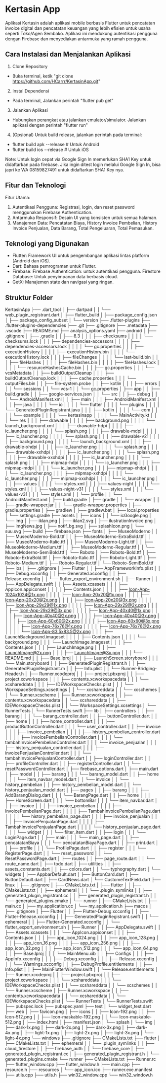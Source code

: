 # Kertasin App
Aplikasi Kertasin adalah aplikasi mobile berbasis Flutter untuk pencatatan invoice digital dan pencatatan keuangan yang lebih efisien untuk usaha seperti Toko/Agen Sembako. Aplikasi ini mendukung autentikasi pengguna dengan Firebase dan menyediakan antarmuka yang ramah pengguna.

## Cara Instalasi dan Menjalankan Aplikasi
1. Clone Repository
- Buka terminal, ketik "git clone https://github.com/HCarrr/KertasinApp.git"
2. Instal Dependensi
- Pada terminal, Jalankan perintah "flutter pub get"
3. Jalankan Aplikasi
- Hubungkan perangkat atau jalankan emulator/simulator. Jalankan aplikasi dengan perintah "flutter run"
4. (Opsional) Untuk build release, jalankan perintah pada terminal:
- flutter build apk --release # Untuk Android
- flutter build ios --release # Untuk iOS

Note: Untuk login cepat via Google Sign In memerlukan SHA1 Key untuk didaftarkan pada firebase. Jika ingin ditest login melalui Google Sign In, bisa japri ke WA 08159827491 untuk didaftarkan SHA1 Key nya.

## Fitur dan Teknologi
Fitur Utama:
1. Autentikasi Pengguna: Registrasi, login, dan reset password menggunakan Firebase Authentication.
2. Antarmuka Responsif: Desain UI yang konsisten untuk semua halaman.
3. Manajemen Data: Pencatatan Biaya, History Invoice Pembelian, History Invoice Penjualan, Data Barang, Total Pengeluaran, Total Pemasukan.

## Teknologi yang Digunakan
- Flutter: Framework UI untuk pengembangan aplikasi lintas platform (Android dan iOS).
- Dart: Bahasa pemrograman untuk Flutter.
- Firebase:
  Firebase Authentication: untuk autentikasi pengguna.
  Firestore Database: Untuk penyimpanan data berbasis cloud.
- GetX: Manajemen state dan navigasi yang ringan.

## Struktur Folder
KertasinApp
├── .dart_tool
│   ├── dartpad
│   │   └── web_plugin_registrant.dart
│   ├── flutter_build
│   ├── package_config.json
│   ├── package_config_subset
│   └── version
├── .flutter-plugins
├── .flutter-plugins-dependencies
├── .git
├── .gitignore
├── .metadata
├── .vscode
├── README.md
├── analysis_options.yaml
├── android
│   ├── .gitignore
│   ├── .gradle
│   │   ├── 8.3
│   │   │   ├── checksums
│   │   │   │   └── checksums.lock
│   │   │   ├── dependencies-accessors
│   │   │   │   ├── dependencies-accessors.lock
│   │   │   │   └── gc.properties
│   │   │   ├── executionHistory
│   │   │   │   ├── executionHistory.bin
│   │   │   │   └── executionHistory.lock
│   │   │   ├── fileChanges
│   │   │   │   └── last-build.bin
│   │   │   ├── fileHashes
│   │   │   │   ├── fileHashes.bin
│   │   │   │   ├── fileHashes.lock
│   │   │   │   └── resourceHashesCache.bin
│   │   │   ├── gc.properties
│   │   │   └── vcsMetadata
│   │   ├── buildOutputCleanup
│   │   │   ├── buildOutputCleanup.lock
│   │   │   ├── cache.properties
│   │   │   └── outputFiles.bin
│   │   ├── file-system.probe
│   │   ├── kotlin
│   │   │   ├── errors
│   │   │   └── sessions
│   │   └── vcs-1
│   │       └── gc.properties
│   ├── app
│   │   ├── build.gradle
│   │   ├── google-services.json
│   │   └── src
│   │       ├── debug
│   │       │   └── AndroidManifest.xml
│   │       ├── main
│   │       │   ├── AndroidManifest.xml
│   │       │   ├── java
│   │       │   │   └── io
│   │       │   │       └── flutter
│   │       │   │           └── plugins
│   │       │   │               └── GeneratedPluginRegistrant.java
│   │       │   ├── kotlin
│   │       │   │   └── com
│   │       │   │       └── example
│   │       │   │           └── kertasinapp
│   │       │   │               └── MainActivity.kt
│   │       │   └── res
│   │       │       ├── drawable
│   │       │       │   ├── background.png
│   │       │       │   └── launch_background.xml
│   │       │       ├── drawable-hdpi
│   │       │       │   ├── ic_launcher.png
│   │       │       │   └── splash.png
│   │       │       ├── drawable-mdpi
│   │       │       │   ├── ic_launcher.png
│   │       │       │   └── splash.png
│   │       │       ├── drawable-v21
│   │       │       │   ├── background.png
│   │       │       │   └── launch_background.xml
│   │       │       ├── drawable-xhdpi
│   │       │       │   ├── ic_launcher.png
│   │       │       │   └── splash.png
│   │       │       ├── drawable-xxhdpi
│   │       │       │   ├── ic_launcher.png
│   │       │       │   └── splash.png
│   │       │       ├── drawable-xxxhdpi
│   │       │       │   ├── ic_launcher.png
│   │       │       │   └── splash.png
│   │       │       ├── mipmap-hdpi
│   │       │       │   └── ic_launcher.png
│   │       │       ├── mipmap-mdpi
│   │       │       │   └── ic_launcher.png
│   │       │       ├── mipmap-xhdpi
│   │       │       │   └── ic_launcher.png
│   │       │       ├── mipmap-xxhdpi
│   │       │       │   └── ic_launcher.png
│   │       │       ├── mipmap-xxxhdpi
│   │       │       │   └── ic_launcher.png
│   │       │       ├── values
│   │       │       │   └── styles.xml
│   │       │       ├── values-night
│   │       │       │   └── styles.xml
│   │       │       ├── values-night-v31
│   │       │       │   └── styles.xml
│   │       │       └── values-v31
│   │       │           └── styles.xml
│   │       └── profile
│   │           └── AndroidManifest.xml
│   ├── build.gradle
│   ├── gradle
│   │   └── wrapper
│   │       ├── gradle-wrapper.jar
│   │       └── gradle-wrapper.properties
│   ├── gradle.properties
│   ├── gradlew
│   ├── gradlew.bat
│   ├── local.properties
│   └── settings.gradle
├── assets
│   ├── icons
│   │   └── icGoogle.png
│   └── img
│       ├── iklan.png
│       ├── iklan2.svg
│       ├── ilustrationInvoice.png
│       ├── imgNews.jpg
│       ├── notif_bg.svg
│       ├── splashIcon.png
│       └── suu.svg
├── build
├── firebase.json
├── fonts
│   ├── MuseoModerno
│   │   ├── MuseoModerno-Bold.ttf
│   │   ├── MuseoModerno-ExtraBold.ttf
│   │   ├── MuseoModerno-Italic.ttf
│   │   ├── MuseoModerno-Light.ttf
│   │   ├── MuseoModerno-Medium.ttf
│   │   ├── MuseoModerno-Regular.ttf
│   │   └── MuseoModerno-SemiBold.ttf
│   └── Roboto
│       ├── Roboto-Bold.ttf
│       ├── Roboto-ExtraBold.ttf
│       ├── Roboto-Italic.ttf
│       ├── Roboto-Light.ttf
│       ├── Roboto-Medium.ttf
│       ├── Roboto-Regular.ttf
│       └── Roboto-SemiBold.ttf
├── ios
│   ├── .gitignore
│   ├── Flutter
│   │   ├── AppFrameworkInfo.plist
│   │   ├── Debug.xcconfig
│   │   ├── Generated.xcconfig
│   │   ├── Release.xcconfig
│   │   └── flutter_export_environment.sh
│   ├── Runner
│   │   ├── AppDelegate.swift
│   │   ├── Assets.xcassets
│   │   │   ├── AppIcon.appiconset
│   │   │   │   ├── Contents.json
│   │   │   │   ├── Icon-App-1024x1024@1x.png
│   │   │   │   ├── Icon-App-20x20@1x.png
│   │   │   │   ├── Icon-App-20x20@2x.png
│   │   │   │   ├── Icon-App-20x20@3x.png
│   │   │   │   ├── Icon-App-29x29@1x.png
│   │   │   │   ├── Icon-App-29x29@2x.png
│   │   │   │   ├── Icon-App-29x29@3x.png
│   │   │   │   ├── Icon-App-40x40@1x.png
│   │   │   │   ├── Icon-App-40x40@2x.png
│   │   │   │   ├── Icon-App-40x40@3x.png
│   │   │   │   ├── Icon-App-60x60@2x.png
│   │   │   │   ├── Icon-App-60x60@3x.png
│   │   │   │   ├── Icon-App-76x76@1x.png
│   │   │   │   ├── Icon-App-76x76@2x.png
│   │   │   │   └── Icon-App-83.5x83.5@2x.png
│   │   │   ├── LaunchBackground.imageset
│   │   │   │   ├── Contents.json
│   │   │   │   └── background.png
│   │   │   └── LaunchImage.imageset
│   │   │       ├── Contents.json
│   │   │       ├── LaunchImage.png
│   │   │       ├── LaunchImage@2x.png
│   │   │       ├── LaunchImage@3x.png
│   │   │       └── README.md
│   │   ├── Base.lproj
│   │   │   ├── LaunchScreen.storyboard
│   │   │   └── Main.storyboard
│   │   ├── GeneratedPluginRegistrant.h
│   │   ├── GeneratedPluginRegistrant.m
│   │   ├── Info.plist
│   │   └── Runner-Bridging-Header.h
│   ├── Runner.xcodeproj
│   │   ├── project.pbxproj
│   │   ├── project.xcworkspace
│   │   │   ├── contents.xcworkspacedata
│   │   │   └── xcshareddata
│   │   │       ├── IDEWorkspaceChecks.plist
│   │   │       └── WorkspaceSettings.xcsettings
│   │   └── xcshareddata
│   │       └── xcschemes
│   │           └── Runner.xcscheme
│   ├── Runner.xcworkspace
│   │   ├── contents.xcworkspacedata
│   │   └── xcshareddata
│   │       ├── IDEWorkspaceChecks.plist
│   │       └── WorkspaceSettings.xcsettings
│   └── RunnerTests
│       └── RunnerTests.swift
├── lib
│   ├── controllers
│   │   ├── barang
│   │   │   └── barang_controller.dart
│   │   ├── buttonController.dart
│   │   ├── home
│   │   │   ├── home_controller.dart
│   │   │   ├── productButtonController.dart
│   │   │   └── user_controller.dart
│   │   ├── invoice
│   │   │   ├── invoice_pembelian
│   │   │   │   ├── history_pembelian_controller.dart
│   │   │   │   ├── invoicePembelianController.dart
│   │   │   │   └── tambahInvoicePembelianController.dart
│   │   │   └── invoice_penjualan
│   │   │       ├── history_penjualan_controller.dart
│   │   │       ├── invoicePenjualanController.dart
│   │   │       └── tambahInvoicePenjualanController.dart
│   │   ├── loginController.dart
│   │   ├── profileController.dart
│   │   ├── registerController.dart
│   │   └── resetPasswordController.dart
│   ├── firebase_options.dart
│   ├── main.dart
│   ├── model
│   │   ├── barang
│   │   │   └── barang_model.dart
│   │   ├── home
│   │   │   └── item_navbar_model.dart
│   │   └── invoice
│   │       └── history_pembelian
│   │           ├── history_pembelian_model.dart
│   │           └── history_penjualan_model.dart
│   ├── pages
│   │   ├── barang
│   │   │   ├── AddBarangDialog.dart
│   │   │   └── BarangPage.dart
│   │   ├── home
│   │   │   ├── HomeScreen.dart
│   │   │   └── bottomBar
│   │   │       └── item_navbar.dart
│   │   ├── invoice
│   │   │   ├── invoice_pembelian
│   │   │   │   ├── InvoicePembelianPage.dart
│   │   │   │   ├── TambahInvoicePembelianPage.dart
│   │   │   │   └── history_pembelian_page.dart
│   │   │   ├── invoice_penjualan
│   │   │   │   ├── InvoicePenjualanPage.dart
│   │   │   │   ├── TambahInvoicePenjualanPage.dart
│   │   │   │   └── history_penjualan_page.dart
│   │   │   └── widget
│   │   │       └── filter_item.dart
│   │   ├── login
│   │   │   └── LoginPage.dart
│   │   ├── main
│   │   │   └── main_page.dart
│   │   ├── pencatatanBiaya
│   │   │   └── pencatatanBiayaPage.dart
│   │   ├── print.dart
│   │   ├── profile
│   │   │   └── ProfilePage.dart
│   │   ├── register
│   │   │   └── RegisterPage.dart
│   │   └── reset_password
│   │       └── ResetPasswordPage.dart
│   ├── routes
│   │   ├── page_route.dart
│   │   └── route_name.dart
│   ├── todo.dart
│   ├── utilities
│   │   ├── assets_constants.dart
│   │   ├── colors.dart
│   │   └── typhography.dart
│   └── widgets
│       ├── AppbarDefault.dart
│       ├── ButtonCard.dart
│       ├── ButtonDefault.dart
│       ├── CardNews.dart
│       └── CustomeTextField.dart
├── linux
│   ├── .gitignore
│   ├── CMakeLists.txt
│   ├── flutter
│   │   ├── CMakeLists.txt
│   │   ├── ephemeral
│   │   │   └── .plugin_symlinks
│   │   ├── generated_plugin_registrant.cc
│   │   ├── generated_plugin_registrant.h
│   │   └── generated_plugins.cmake
│   └── runner
│       ├── CMakeLists.txt
│       ├── main.cc
│       ├── my_application.cc
│       └── my_application.h
├── macos
│   ├── .gitignore
│   ├── Flutter
│   │   ├── Flutter-Debug.xcconfig
│   │   ├── Flutter-Release.xcconfig
│   │   ├── GeneratedPluginRegistrant.swift
│   │   └── ephemeral
│   │       ├── Flutter-Generated.xcconfig
│   │       └── flutter_export_environment.sh
│   ├── Runner
│   │   ├── AppDelegate.swift
│   │   ├── Assets.xcassets
│   │   │   └── AppIcon.appiconset
│   │   │       ├── Contents.json
│   │   │       ├── app_icon_1024.png
│   │   │       ├── app_icon_128.png
│   │   │       ├── app_icon_16.png
│   │   │       ├── app_icon_256.png
│   │   │       ├── app_icon_32.png
│   │   │       ├── app_icon_512.png
│   │   │       └── app_icon_64.png
│   │   ├── Base.lproj
│   │   │   └── MainMenu.xib
│   │   ├── Configs
│   │   │   ├── AppInfo.xcconfig
│   │   │   ├── Debug.xcconfig
│   │   │   ├── Release.xcconfig
│   │   │   └── Warnings.xcconfig
│   │   ├── DebugProfile.entitlements
│   │   ├── Info.plist
│   │   ├── MainFlutterWindow.swift
│   │   └── Release.entitlements
│   ├── Runner.xcodeproj
│   │   ├── project.pbxproj
│   │   ├── project.xcworkspace
│   │   │   └── xcshareddata
│   │   │       └── IDEWorkspaceChecks.plist
│   │   └── xcshareddata
│   │       └── xcschemes
│   │           └── Runner.xcscheme
│   ├── Runner.xcworkspace
│   │   ├── contents.xcworkspacedata
│   │   └── xcshareddata
│   │       └── IDEWorkspaceChecks.plist
│   └── RunnerTests
│       └── RunnerTests.swift
├── pubspec.lock
├── pubspec.yaml
├── test
│   └── widget_test.dart
├── web
│   ├── favicon.png
│   ├── icons
│   │   ├── Icon-192.png
│   │   ├── Icon-512.png
│   │   ├── Icon-maskable-192.png
│   │   └── Icon-maskable-512.png
│   ├── index.html
│   ├── manifest.json
│   └── splash
│       └── img
│           ├── dark-1x.png
│           ├── dark-2x.png
│           ├── dark-3x.png
│           ├── dark-4x.png
│           ├── light-1x.png
│           ├── light-2x.png
│           ├── light-3x.png
│           └── light-4x.png
└── windows
    ├── .gitignore
    ├── CMakeLists.txt
    ├── flutter
    │   ├── CMakeLists.txt
    │   ├── ephemeral
    │   │   └── .plugin_symlinks
    │   │       ├── cloud_firestore
    │   │       ├── firebase_auth
    │   │       └── firebase_core
    │   ├── generated_plugin_registrant.cc
    │   ├── generated_plugin_registrant.h
    │   └── generated_plugins.cmake
    └── runner
        ├── CMakeLists.txt
        ├── Runner.rc
        ├── flutter_window.cpp
        ├── flutter_window.h
        ├── main.cpp
        ├── resource.h
        ├── resources
        │   └── app_icon.ico
        ├── runner.exe.manifest
        ├── utils.cpp
        ├── utils.h
        ├── win32_window.cpp
        └── win32_window.h
